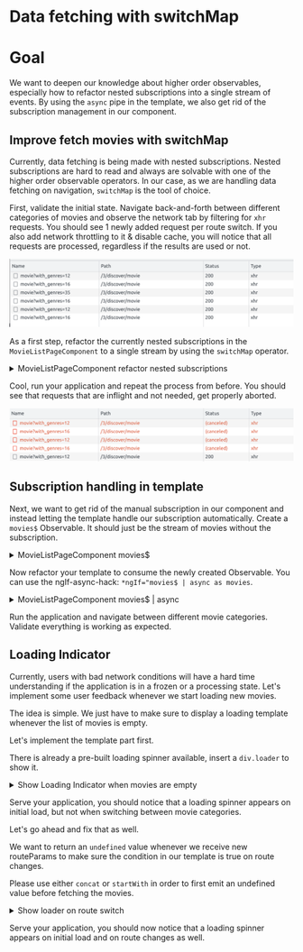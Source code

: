 # Data fetching with switchMap

# Goal

We want to deepen our knowledge about higher order observables, especially how to refactor nested subscriptions into a single stream of events.
By using the `async` pipe in the template, we also get rid of the subscription management in our component.


## Improve fetch movies with switchMap

Currently, data fetching is being made with nested subscriptions. Nested subscriptions are hard to read and always are solvable with one of the higher order observable operators.
In our case, as we are handling data fetching on navigation, `switchMap` is the tool of choice.

First, validate the initial state. Navigate back-and-forth between different categories of movies and observe the network tab by filtering for `xhr` requests.
You should see 1 newly added request per route switch. If you also add network throttling to it & disable cache, you will notice that all requests are processed, regardless
if the results are used or not.

![requests-not-cancelled.png](../images/requests-not-cancelled.png)

As a first step, refactor the currently nested subscriptions in the `MovieListPageComponent` to a single stream by using the `switchMap` operator.

<details>
  <summary>MovieListPageComponent refactor nested subscriptions</summary>

```ts

// movie-list-page.component.ts

 this.activatedRoute.params.pipe(
     switchMap(params => {
       if (params['category']) {
         return this.movieService.getMovieList(params['category']);
       } else {
         return this.movieService.getMoviesByGenre(params['id']);
       }
    })
 ).subscribe(movies => this.movies = movies);

```

</details>

Cool, run your application and repeat the process from before. You should see that requests that are inflight and not needed, get properly aborted.

![cancelled-requests.png](../images/cancelled-requests.png)

## Subscription handling in template

Next, we want to get rid of the manual subscription in our component and instead letting the template handle our subscription automatically.
Create a `movies$` Observable. It should just be the stream of movies without the subscription.

<details>
  <summary>MovieListPageComponent movies$</summary>

```ts

// movie-list-page.component.ts

movies$ = this.activatedRoute.params.pipe(
     switchMap(params => {
       if (params['category']) {
         return this.movieService.getMovieList(params['category']);
       } else {
         return this.movieService.getMoviesByGenre(params['id']);
       }
    })
 );

```

</details>

Now refactor your template to consume the newly created Observable. You can use the ngIf-async-hack: `*ngIf="movies$ | async as movies`.

<details>
  <summary>MovieListPageComponent movies$ | async</summary>

```html

<!-- movie-list-page.component.html -->

<ng-container *ngIf="movies$ | async as movies">
  
  <!-- The template code -->
  
</ng-container>

```

</details>

Run the application and navigate between different movie categories. Validate everything is working as expected.

## Loading Indicator

Currently, users with bad network conditions will have a hard time understanding if the application is in a frozen or
a processing state. Let's implement some user feedback whenever we start loading new movies.

The idea is simple. We just have to make sure to display a loading template whenever the list of movies is empty.

Let's implement the template part first.

There is already a pre-built loading spinner available, insert a `div.loader` to show it.

<details>
  <summary>Show Loading Indicator when movies are empty</summary>

```html

<!-- movie-list-page.component.html -->

<ng-container *ngIf="movies$ | async as movies; else: loader">
  
  <!-- The template code -->
  
</ng-container>

<ng-template #loader>
  <div class="loader"></div>
</ng-template>

```

</details>

Serve your application, you should notice that a loading spinner appears on initial load, but not when switching between movie categories.

Let's go ahead and fix that as well.

We want to return an `undefined` value whenever we receive new routeParams to make sure the condition in our template is true on route changes.

Please use either `concat` or `startWith` in order to first emit an undefined value before fetching the movies.

<details>
  <summary>Show loader on route switch</summary>

```ts

// movie-list-page.component.ts

movies$ = this.activatedRoute.params.pipe(
     switchMap(params => {
       if (params['category']) {
         return this.movieService.getMovieList(params['category']).pipe(
             startWith(undefined)
         );
       } else {
         return this.movieService.getMoviesByGenre(params['id']).pipe(
             startWith(undefined)
         );
       }
    })
 );

```

</details>

Serve your application, you should now notice that a loading spinner appears on initial load and on route changes as well.
